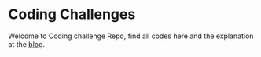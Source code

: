 # Coding Challenges
Welcome to Coding challenge Repo, find all codes here and the explanation at the <a href='https://blog.junaideffendi.com/search/label/challenge' target='_blank'>blog</a>.

